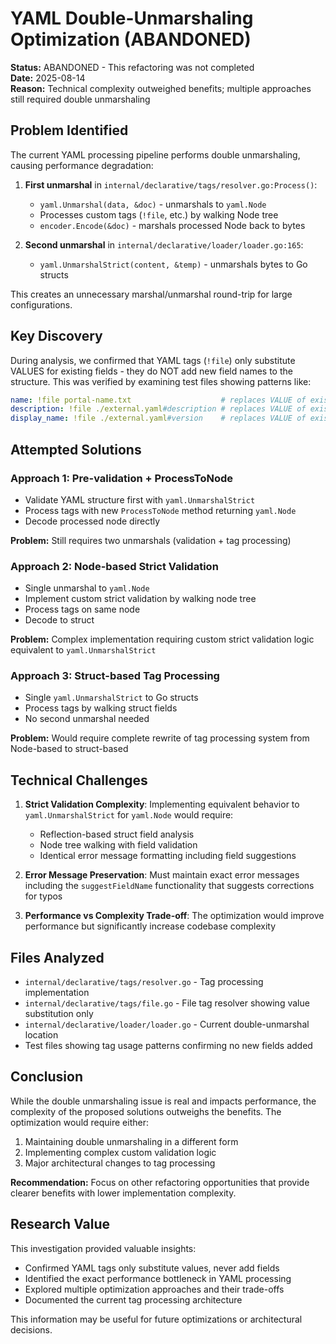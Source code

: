 # YAML Double-Unmarshaling Optimization (ABANDONED)

**Status:** ABANDONED - This refactoring was not completed  
**Date:** 2025-08-14  
**Reason:** Technical complexity outweighed benefits; multiple approaches still required double unmarshaling

## Problem Identified

The current YAML processing pipeline performs double unmarshaling, causing performance degradation:

1. **First unmarshal** in `internal/declarative/tags/resolver.go:Process()`:
   - `yaml.Unmarshal(data, &doc)` - unmarshals to `yaml.Node`
   - Processes custom tags (`!file`, etc.) by walking Node tree
   - `encoder.Encode(&doc)` - marshals processed Node back to bytes

2. **Second unmarshal** in `internal/declarative/loader/loader.go:165`:
   - `yaml.UnmarshalStrict(content, &temp)` - unmarshals bytes to Go structs

This creates an unnecessary marshal/unmarshal round-trip for large configurations.

## Key Discovery

During analysis, we confirmed that YAML tags (`!file`) only substitute VALUES for existing fields - they do NOT add new field names to the structure. This was verified by examining test files showing patterns like:

```yaml
name: !file portal-name.txt                    # replaces VALUE of existing 'name' field
description: !file ./external.yaml#description # replaces VALUE of existing 'description' field  
display_name: !file ./external.yaml#version    # replaces VALUE of existing 'display_name' field
```

## Attempted Solutions

### Approach 1: Pre-validation + ProcessToNode
- Validate YAML structure first with `yaml.UnmarshalStrict`
- Process tags with new `ProcessToNode` method returning `yaml.Node`
- Decode processed node directly

**Problem:** Still requires two unmarshals (validation + tag processing)

### Approach 2: Node-based Strict Validation
- Single unmarshal to `yaml.Node`
- Implement custom strict validation by walking node tree
- Process tags on same node
- Decode to struct

**Problem:** Complex implementation requiring custom strict validation logic equivalent to `yaml.UnmarshalStrict`

### Approach 3: Struct-based Tag Processing
- Single `yaml.UnmarshalStrict` to Go structs
- Process tags by walking struct fields
- No second unmarshal needed

**Problem:** Would require complete rewrite of tag processing system from Node-based to struct-based

## Technical Challenges

1. **Strict Validation Complexity**: Implementing equivalent behavior to `yaml.UnmarshalStrict` for `yaml.Node` would require:
   - Reflection-based struct field analysis
   - Node tree walking with field validation
   - Identical error message formatting including field suggestions

2. **Error Message Preservation**: Must maintain exact error messages including the `suggestFieldName` functionality that suggests corrections for typos

3. **Performance vs Complexity Trade-off**: The optimization would improve performance but significantly increase codebase complexity

## Files Analyzed

- `internal/declarative/tags/resolver.go` - Tag processing implementation
- `internal/declarative/tags/file.go` - File tag resolver showing value substitution only
- `internal/declarative/loader/loader.go` - Current double-unmarshal location
- Test files showing tag usage patterns confirming no new fields added

## Conclusion

While the double unmarshaling issue is real and impacts performance, the complexity of the proposed solutions outweighs the benefits. The optimization would require either:

1. Maintaining double unmarshaling in a different form
2. Implementing complex custom validation logic 
3. Major architectural changes to tag processing

**Recommendation:** Focus on other refactoring opportunities that provide clearer benefits with lower implementation complexity.

## Research Value

This investigation provided valuable insights:
- Confirmed YAML tags only substitute values, never add fields
- Identified the exact performance bottleneck in YAML processing
- Explored multiple optimization approaches and their trade-offs
- Documented the current tag processing architecture

This information may be useful for future optimizations or architectural decisions.